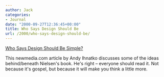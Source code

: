 ```yaml
---
author: Jack
categories:
- Journal
date: "2000-09-27T12:36:45+00:00"
title: Who Says Design Should Be
url: /2000/who-says-design-should-be/
---
```


[Who Says Design Should Be Simple?][1]

This newmedia.com article by Andy Ihnatko discusses some of the ideas behind/beneath Nielsen's book. He's right &#8211; everyone should read it. Not because it's gospel, but because it will make you think a little more.

 [1]: http://www.newmedia.com/index.asp?articleID=2287